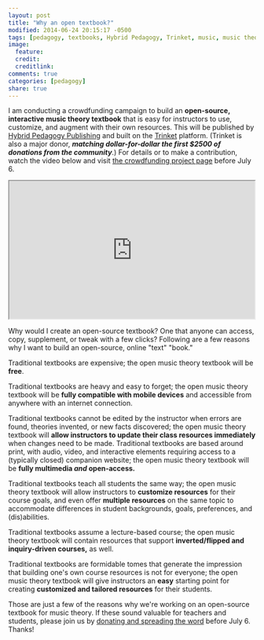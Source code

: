 ```yaml
---
layout: post
title: "Why an open textbook?"
modified: 2014-06-24 20:15:17 -0500
tags: [pedagogy, textbooks, Hybrid Pedagogy, Trinket, music, music theory]
image:
  feature:
  credit:
  creditlink:
comments: true
categories: [pedagogy]
share: true
---
```


I am conducting a crowdfunding campaign to build an **open-source, interactive music theory textbook** that is easy for instructors to use, customize, and augment with their own resources. This will be published by [Hybrid Pedagogy Publishing](http://www.hybridpedagogy.org/#publishing) and built on the [Trinket](http://trinket.io) platform. (Trinket is also a major donor, ***matching dollar-for-dollar the first $2500 of donations from the community***.) For details or to make a contribution, watch the video below and visit [the crowdfunding project page](http://igg.me/at/opentextbook) before July 6.

<iframe src="http://player.vimeo.com/video/94529215" width="500" height="281" webkitallowfullscreen mozallowfullscreen allowfullscreen></iframe>

Why would I create an open-source textbook? One that anyone can access, copy, supplement, or tweak with a few clicks? Following are a few reasons why I want to build an open-source, online "text" "book."

Traditional textbooks are expensive; the open music theory textbook will be **free**.

Traditional textbooks are heavy and easy to forget; the open music theory textbook will be **fully compatible with mobile devices** and accessible from anywhere with an internet connection.

Traditional textbooks cannot be edited by the instructor when errors are found, theories invented, or new facts discovered; the open music theory textbook will **allow instructors to update their class resources immediately** when changes need to be made.
Traditional textbooks are based around print, with audio, video, and interactive elements requiring access to a (typically closed) companion website; the open music theory textbook will be **fully multimedia *and* open-access.**

Traditional textbooks teach all students the same way; the open music theory textbook will allow instructors to **customize resources** for their course goals, and even offer **multiple resources** on the same topic to accommodate differences in student backgrounds, goals, preferences, and (dis)abilities.

Traditional textbooks assume a lecture-based course; the open music theory textbook will contain resources that support **inverted/flipped and inquiry-driven courses,** as well.

Traditional textbooks are formidable tomes that generate the impression that building one's own course resources is not for everyone; the open music theory textbook will give instructors an **easy** starting point for creating **customized and tailored resources** for their students.

Those are just a few of the reasons why we're working on an open-source textbook for music theory. If these sound valuable for teachers and students, please join us by [donating and spreading the word](http://igg.me/at/opentextbook) before July 6. Thanks!
